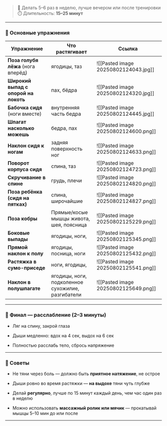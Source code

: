 > 🔁 Делать 5–6 раз в неделю, лучше вечером или после тренировки  
> ⏱️ Длительность: **15–25 минут**
---

### 💪 Основные упражнения

| Упражнение                           | Что растягивает                                   | Ссылка                               |
| ------------------------------------ | ------------------------------------------------- | ------------------------------------ |
| **Поза голубя лёжа** (нога вперёд)   | ягодицы, таз                                      | ![[Pasted image 20250802124043.jpg]] |
| **Широкий выпад с опорой на локоть** | пах, бёдра                                        | ![[Pasted image 20250802124320.jpg]] |
| **Бабочка сидя** (ноги вместе)       | внутренняя часть бедра                            | ![[Pasted image 20250802124445.jpg]] |
| **Шпагат насколько можешь**          | бедра, пах                                        | ![[Pasted image 20250802124600.png]] |
| **Наклон сидя к ногам**              | задняя поверхность ног                            | ![[Pasted image 20250802124633.png]] |
| **Поворот корпуса сидя**             | спина, таз                                        | ![[Pasted image 20250802124723.png]] |
| **Скручивание в спине**              | грудь, плечи                                      | ![[Pasted image 20250802124820.png]] |
| **Поза ребёнка (сидя на пятках)**    | спина, широчайшие                                 | ![[Pasted image 20250802124827.png]] |
| **Поза кобры**                       | Прямые/косые мышцы живота, шея, поясница          | ![[Pasted image 20250802125229.png]] |
| **Боковые выпады**                   | ягодицы, ноги,                                    | ![[Pasted image 20250802125345.png]] |
| **Прямой наклон к полу**             | ягодицы, посница, ноги                            | ![[Pasted image 20250802125432.png]] |
| **Растяжка в сумо-приседе**          | ноги, ягодицы,                                    | ![[Pasted image 20250802125541.png]] |
| **Наклон в полушпагате**             | ягодицы, ноги, подколенное сухожилие, разгибатели | ![[Pasted image 20250802125649.png]] |

---

### 🧠 Финал — расслабление (2–3 минуты)

- Ляг на спину, закрой глаза
    
- Дыши медленно: вдох на 4 сек, выдох на 6 сек
    
- Полностью расслабь тело, сбрось напряжение

---

### 📌 Советы

- Не тяни через боль — должно быть **приятное натяжение**, не острое
    
- Дыши ровно во время растяжки — **на выдохе** тяни чуть глубже
    
- Делай **регулярно**, лучше по 15 минут каждый день, чем час один раз в неделю
    
- Можно использовать **массажный ролик или мячик** — прокатывай мышцы 5–10 мин до или после

---